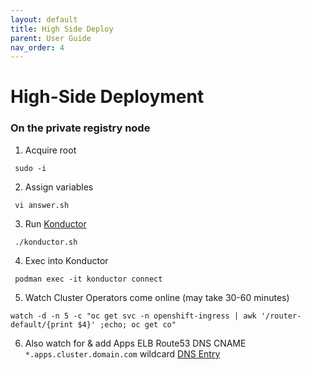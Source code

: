 ```yaml
---
layout: default
title: High Side Deploy
parent: User Guide
nav_order: 4
---
```


# High-Side Deployment

### On the private registry node

  1. Acquire root
```
 sudo -i
```
  2. Assign variables
```
 vi answer.sh
```
  3. Run [Konductor]    
```
 ./konductor.sh
```
  4. Exec into Konductor
```
 podman exec -it konductor connect
```
  5. Watch Cluster Operators come online (may take 30-60 minutes)
```
watch -d -n 5 -c "oc get svc -n openshift-ingress | awk '/router-default/{print $4}' ;echo; oc get co"
```
  6. Also watch for & add Apps ELB Route53 DNS CNAME `*.apps.cluster.domain.com` wildcard [DNS Entry](https://console.amazonaws-us-gov.com/route53/home?#resource-record-sets)
    
[CloudCtl]:https://github.com/CodeSparta/CloudCtl
[Konductor]:https://github.com/CodeSparta/Konductor
